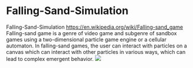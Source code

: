 # Falling-Sand-Simulation
Falling-Sand-Simulation
https://en.wikipedia.org/wiki/Falling-sand_game
Falling-sand game is a genre of video game and subgenre of sandbox games using a two-dimensional particle game engine or a cellular automaton.
In falling-sand games, the user can interact with particles on a canvas which can interact with other particles in various ways, which can lead to complex emergent behavior.
![](https://github.com/Saher-Amasha/Falling-Sand-Simulation/blob/main/example.gif)
